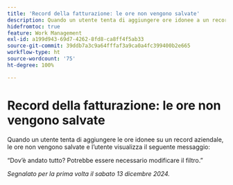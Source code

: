 ```yaml
---
title: 'Record della fatturazione: le ore non vengono salvate'
description: Quando un utente tenta di aggiungere ore idonee a un record aziendale, le ore non vengono salvate e l’utente visualizza un messaggio.
hidefromtoc: true
feature: Work Management
exl-id: a199d943-69d7-4262-8fd8-ca8ff4f5ab33
source-git-commit: 39ddb7a3c9a64fffaf3a9ca0a4fc399400b2e665
workflow-type: ht
source-wordcount: '75'
ht-degree: 100%

---
```


# Record della fatturazione: le ore non vengono salvate

Quando un utente tenta di aggiungere le ore idonee su un record aziendale, le ore non vengono salvate e l’utente visualizza il seguente messaggio:

“Dov’è andato tutto? Potrebbe essere necessario modificare il filtro.”

_Segnalato per la prima volta il sabato 13 dicembre 2024._

